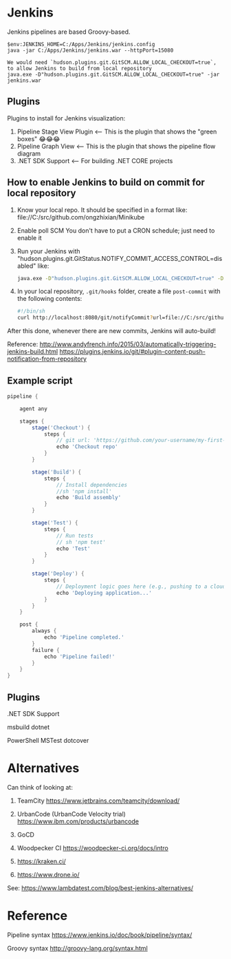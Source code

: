 # Jenkins

Jenkins pipelines are based Groovy-based.


```
$env:JENKINS_HOME=C:/Apps/Jenkins/jenkins.config
java -jar C:/Apps/Jenkins/jenkins.war --httpPort=15080

We would need `hudson.plugins.git.GitSCM.ALLOW_LOCAL_CHECKOUT=true`, to allow Jenkins to build from local repository
java.exe -D"hudson.plugins.git.GitSCM.ALLOW_LOCAL_CHECKOUT=true" -jar jenkins.war 

```

## Plugins

Plugins to install for Jenkins visualization:
1.  Pipeline Stage View Plugin  <-- This is the plugin that shows the "green boxes" 😂😂😂
2.  Pipeline Graph View         <-- This is the plugin that shows the pipeline flow diagram
3.  .NET SDK Support            <-- For building .NET CORE projects


## How to enable Jenkins to build on commit for local repository

1.  Know your local repo. It should be specified in a format like:
    file://C:/src/github.com/ongzhixian/Minikube

2.  Enable poll SCM
    You don't have to put a CRON schedule; just need to enable it
3.  Run your Jenkins with "hudson.plugins.git.GitStatus.NOTIFY_COMMIT_ACCESS_CONTROL=disabled" like:
    ```cmd
    java.exe -D"hudson.plugins.git.GitSCM.ALLOW_LOCAL_CHECKOUT=true" -D"hudson.plugins.git.GitStatus.NOTIFY_COMMIT_ACCESS_CONTROL=disabled" -jar jenkins.war 
    ```
4.  In your local repository, `.git/hooks` folder, create a file `post-commit` with the following contents:
    ```sh
    #!/bin/sh
    curl http://localhost:8080/git/notifyCommit?url=file://C:/src/github.com/ongzhixian/Minikube
    ```

After this done, whenever there are new commits, Jenkins will auto-build!

Reference:  http://www.andyfrench.info/2015/03/automatically-triggering-jenkins-build.html
            https://plugins.jenkins.io/git/#plugin-content-push-notification-from-repository

## Example script

```groovy
pipeline {

    agent any

    stages {
        stage('Checkout') {
            steps {
                // git url: 'https://github.com/your-username/my-first-pipeline.git', branch: 'main'
                echo 'Checkout repo'
            }
        }

        stage('Build') {
            steps {
                // Install dependencies
                //sh 'npm install'
                echo 'Build assembly'
            }
        }

        stage('Test') {
            steps {
                // Run tests
                // sh 'npm test'
                echo 'Test'
            }
        }

        stage('Deploy') {
            steps {
                // Deployment logic goes here (e.g., pushing to a cloud provider)
                echo 'Deploying application...'
            }
        }
    }

    post {
        always {
            echo 'Pipeline completed.'
        }
        failure {
            echo 'Pipeline failed!'
        }
    }
}

```


## Plugins
.NET SDK Support 

msbuild
dotnet

PowerShell
MSTest
dotcover

# Alternatives

Can think of looking at:

1.  TeamCity
    https://www.jetbrains.com/teamcity/download/

2.  UrbanCode (UrbanCode Velocity trial)
    https://www.ibm.com/products/urbancode

3.  GoCD


3.  Woodpecker CI
    https://woodpecker-ci.org/docs/intro

4.  https://kraken.ci/
5.  https://www.drone.io/


See: https://www.lambdatest.com/blog/best-jenkins-alternatives/

# Reference

Pipeline syntax
https://www.jenkins.io/doc/book/pipeline/syntax/

Groovy syntax
http://groovy-lang.org/syntax.html